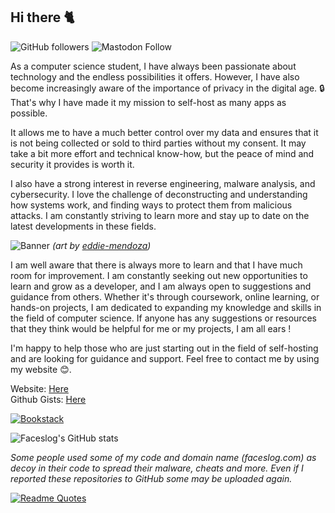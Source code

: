 ## Hi there 🐈

![GitHub followers](https://img.shields.io/github/followers/faceslog?style=social)
![Mastodon Follow](https://img.shields.io/mastodon/follow/109324985835537964?domain=https%3A%2F%2Fmstdn.social&style=social)


As a computer science student, I have always been passionate about technology and the endless possibilities it offers. However, I have also become increasingly aware of the importance of privacy in the digital age. 🔒 That's why I have made it my mission to self-host as many apps as possible.

It allows me to have a much better control over my data and ensures that it is not being collected or sold to third parties without my consent. It may take a bit more effort and technical know-how, but the peace of mind and security it provides is worth it.

I also have a strong interest in reverse engineering, malware analysis, and cybersecurity. I love the challenge of deconstructing and understanding how systems work, and finding ways to protect them from malicious attacks. I am constantly striving to learn more and stay up to date on the latest developments in these fields.

![Banner](https://cdna.artstation.com/p/assets/images/images/045/161/574/large/eddie-mendoza-the-pod.jpg?1642060673)
*(art by [eddie-mendoza](https://www.artstation.com/eddie))*

I am well aware that there is always more to learn and that I have much room for improvement. I am constantly seeking out new opportunities to learn and grow as a developer, and I am always open to suggestions and guidance from others. Whether it's through coursework, online learning, or hands-on projects, I am dedicated to expanding my knowledge and skills in the field of computer science. If anyone has any suggestions or resources that they think would be helpful for me or my projects, I am all ears !

I'm happy to help those who are just starting out in the field of self-hosting and are looking for guidance and support.
Feel free to contact me by using my website 😊.

Website: [Here](https://faceslog.com) <br/>
Github Gists: [Here](https://gist.github.com/faceslog) <br/>

[![Bookstack](https://img.shields.io/badge/Bookstack-%230288D1.svg?style=for-the-badge&logo=bookstack&logoColor=white)](https://bookstack.faceslog.com)<br/> 

![Faceslog's GitHub stats](https://github-readme-stats.vercel.app/api/top-langs/?username=faceslog&layout=compact&theme=aura_dark)

*Some people used some of my code and domain name (faceslog.com) as decoy in their code to spread their malware, cheats and more. Even if I reported these repositories to GitHub some may be uploaded again.*

[![Readme Quotes](https://quotes-github-readme.vercel.app/api?type=horizontal&theme=dracula)](https://github.com/piyushsuthar/github-readme-quotes)

<!-- Others Icon pack: https://github.com/Ileriayo/markdown-badges#readme -->
